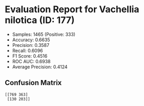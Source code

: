 # Evaluation Report for Vachellia nilotica (ID: 177)
- Samples: 1465 (Positive: 333)
- Accuracy: 0.6635
- Precision: 0.3587
- Recall: 0.6096
- F1 Score: 0.4516
- ROC AUC: 0.6938
- Average Precision: 0.4124

## Confusion Matrix
```
[[769 363]
 [130 203]]
```